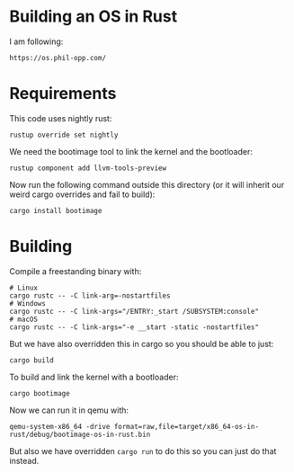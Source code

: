 # Building an OS in Rust

I am following:

    https://os.phil-opp.com/

# Requirements

This code uses nightly rust:

    rustup override set nightly

We need the bootimage tool to link the kernel and the bootloader:

    rustup component add llvm-tools-preview

Now run the following command outside this directory (or it will inherit our weird cargo overrides and fail to build):

    cargo install bootimage

# Building

Compile a freestanding binary with:

    # Linux
    cargo rustc -- -C link-arg=-nostartfiles
    # Windows
    cargo rustc -- -C link-args="/ENTRY:_start /SUBSYSTEM:console"
    # macOS
    cargo rustc -- -C link-args="-e __start -static -nostartfiles"

But we have also overridden this in cargo so you should be able to just:

    cargo build

To build and link the kernel with a bootloader:

    cargo bootimage

Now we can run it in qemu with:

    qemu-system-x86_64 -drive format=raw,file=target/x86_64-os-in-rust/debug/bootimage-os-in-rust.bin 

But also we have overridden `cargo run` to do this so you can just do that instead.
